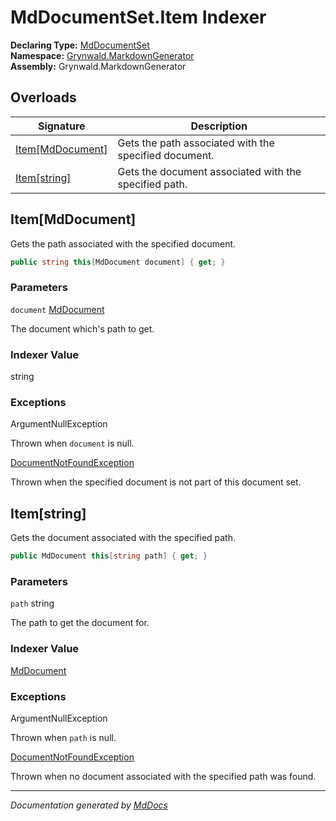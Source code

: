 ﻿<!--  
  <auto-generated>   
    The contents of this file were generated by a tool.  
    Changes to this file may be list if the file is regenerated  
  </auto-generated>   
-->

# MdDocumentSet.Item Indexer

**Declaring Type:** [MdDocumentSet](../index.md)  
**Namespace:** [Grynwald.MarkdownGenerator](../../index.md)  
**Assembly:** Grynwald.MarkdownGenerator

## Overloads

| Signature                             | Description                                           |
| ------------------------------------- | ----------------------------------------------------- |
| [Item\[MdDocument\]](#itemmddocument) | Gets the path associated with the specified document. |
| [Item\[string\]](#itemstring)         | Gets the document associated with the specified path. |

## Item\[MdDocument\]

Gets the path associated with the specified document.

```csharp
public string this[MdDocument document] { get; }
```

### Parameters

`document`  [MdDocument](../../MdDocument/index.md)

The document which's path to get.

### Indexer Value

string

### Exceptions

ArgumentNullException

Thrown when `document` is null.

[DocumentNotFoundException](../../DocumentNotFoundException/index.md)

Thrown when the specified document is not part of this document set.

## Item\[string\]

Gets the document associated with the specified path.

```csharp
public MdDocument this[string path] { get; }
```

### Parameters

`path`  string

The path to get the document for.

### Indexer Value

[MdDocument](../../MdDocument/index.md)

### Exceptions

ArgumentNullException

Thrown when `path` is null.

[DocumentNotFoundException](../../DocumentNotFoundException/index.md)

Thrown when no document associated with the specified path was found.

___

*Documentation generated by [MdDocs](https://github.com/ap0llo/mddocs)*

